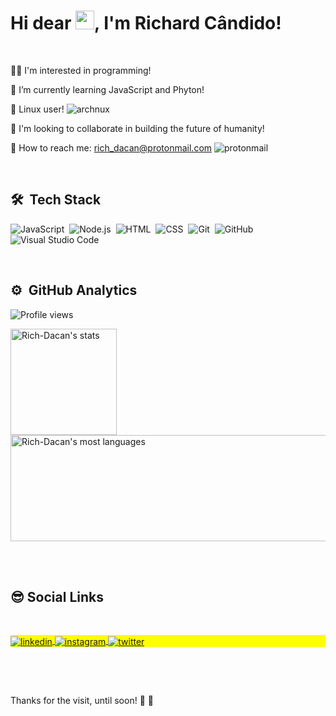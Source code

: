  <h1 align="left">Hi dear <img src="https://raw.githubusercontent.com/kaueMarques/kaueMarques/master/hi.gif" width="30px">, I'm Richard Cândido! </h1>
  <br>
 
👨‍💻 I'm interested in programming!
 
 🌱 I’m currently learning JavaScript and Phyton! 
 
 🐧 Linux user! <img src="https://img.shields.io/badge/Arch_Linux-05122A?style=flat&logo=arch-linux&logoColor=white" alt="archnux"/>
 
 🚀 I'm looking to collaborate in building the future of humanity! 
 
 📧 How to reach me: rich_dacan@protonmail.com <img src="https://img.shields.io/badge/ProtonMail-05122A?style=flat&logo=protonmail&logoColor=white" alt="protonmail"/>
 
 
 <br>
 
 ## 🛠 &nbsp;Tech Stack

![JavaScript](https://img.shields.io/badge/-JavaScript-05122A?style=flat&logo=javascript)&nbsp;
![Node.js](https://img.shields.io/badge/-Node.js-05122A?style=flat&logo=node.js)&nbsp;
![HTML](https://img.shields.io/badge/-HTML-05122A?style=flat&logo=HTML5)&nbsp;
![CSS](https://img.shields.io/badge/-CSS-05122A?style=flat&logo=CSS3&logoColor=1572B6)&nbsp;
![Git](https://img.shields.io/badge/-Git-05122A?style=flat&logo=git)&nbsp;
![GitHub](https://img.shields.io/badge/-GitHub-05122A?style=flat&logo=github)&nbsp;
![Visual Studio Code](https://img.shields.io/badge/-Visual%20Studio%20Code-05122A?style=flat&logo=visual-studio-code&logoColor=007ACC)&nbsp;

<br>


## ⚙️ &nbsp;GitHub Analytics

<p align="left"> <img src="https://komarev.com/ghpvc/?username=Rich-Dacan&color=yellow" alt="Profile views" /> </p>
<p align="left">
<img height="170em"  src="https://github-readme-stats.vercel.app/api?username=Rich-Dacan&show_icons=true&theme=vision-friendly-dark" alt="Rich-Dacan's stats"/>
<!--<img height="170em"  src="https://github-readme-stats.vercel.app/api?username=Rich-Dacan&show_icons=true&theme=dracula" alt="Rich-Dacan's stats"/>-->
<img width="530em" height="170em"  src="https://github-readme-stats.vercel.app/api/top-langs/?username=Rich-Dacan&layout=compact&theme=vision-friendly-dark" alt="Rich-Dacan's most languages"/>
</p>

<br><br>


## 😎   Social Links
 <br>

<p align="left" style="background:yellow">
 
<a href="https://linkedin.com/in/richard-cândido-a0b397112" target="_blank">
  <img align="center" src="https://img.shields.io/badge/Richard Cândido-05122A?style=flat&logo=linkedin" alt="linkedin"/>
</a>
 
 
<a href="https://instagram.com/rich_dacan" target="_blank"  rel="external" >
 <img align="center" src="https://img.shields.io/badge/-Rich_Dacan-05122A?style=flat&logo=instagram" alt="instagram"/>
</a>
 
<a href="https://twitter.com/Richacan_" target="_blank"  rel="external" >
  <img align="center" src="https://img.shields.io/badge/-Rich_Dacan-05122A?style=flat&logo=twitter"  alt="twitter"/>  
</a>


 <br><br>
 
 ##

 Thanks for the visit, until soon! 👊 🤘
 


 



<!---
Rich-Dacan/Rich-Dacan is a ✨ special ✨ repository because its `README.md` (this file) appears on your GitHub profile.
You can click the Preview link to take a look at your changes.
--->
